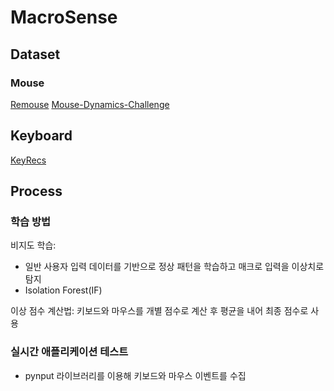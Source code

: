 # MacroSense

## Dataset

### Mouse
[Remouse](https://ieee-dataport.org/documents/remouse-mouse-dynamic-dataset)
[Mouse-Dynamics-Challenge](https://github.com/balabit/Mouse-Dynamics-Challenge)

## Keyboard
[KeyRecs](https://zenodo.org/records/7886743)


## Process

### 학습 방법
비지도 학습:
- 일반 사용자 입력 데이터를 기반으로 정상 패턴을 학습하고 매크로 입력을 이상치로 탐지
- Isolation Forest(IF)

이상 점수 계산법: 키보드와 마우스를 개별 점수로 계산 후 평균을 내어 최종 점수로 사용

### 실시간 애플리케이션 테스트
- pynput 라이브러리를 이용해 키보드와 마우스 이벤트를 수집

